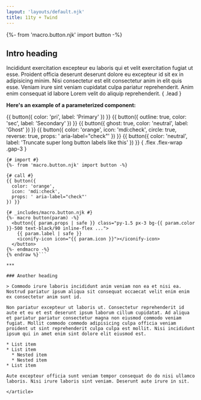 ```yaml
---
layout: 'layouts/default.njk'
title: 11ty + Twind
---
```


{%- from 'macro.button.njk' import button -%}

<article class="prose prose-a:(text-pri-500) prose-headings:(text-wrap-balance) prose-pre:(bg-gray-800 dark:bg-gray-800) mx-auto max-w-4xl">

## Intro heading

Incididunt exercitation excepteur eu laboris qui et velit exercitation fugiat ut esse. Proident officia deserunt deserunt dolore eu excepteur id sit ex in adipisicing minim. Nisi consectetur est elit consectetur anim in elit quis esse. Veniam irure sint veniam cupidatat culpa pariatur reprehenderit. Anim enim consequat id labore Lorem velit do aliquip reprehenderit. { .lead }

**Here's an example of a parameterized component:**

{{ button({
  color: 'pri',
  label: 'Primary'
}) }} {{ button({
  outline: true,
  color: 'sec',
  label: 'Secondary'
}) }} {{ button({
  ghost: true,
  color: 'neutral',
  label: 'Ghost'
}) }} {{ button({
  color: 'orange',
  icon: 'mdi:check',
  circle: true,
  reverse: true,
  props: ' aria-label="check"'
}) }} {{ button({
  color: 'neutral',
  label: 'Truncate super long button labels like this'
}) }} { .flex .flex-wrap .gap-3 }

```twig{% raw %}
{# import #}
{%- from 'macro.button.njk' import button -%}

{# call #}
{{ button({
  color: 'orange',
  icon: 'mdi:check',
  props: ' aria-label="check"'
}) }}

{# _includes/macro.button.njk #}
{%- macro button(param) -%}
  <button{{ param.props | safe }} class="py-1.5 px-3 bg-{{ param.color }}-500 text-black/90 inline-flex ...">
    {{ param.label | safe }}
    <iconify-icon icon="{{ param.icon }}"></iconify-icon>
  </button>
{%- endmacro -%}
{% endraw %}```

***

### Another heading

> Commodo irure laboris incididunt anim veniam non ea et nisi ea. Nostrud pariatur ipsum aliqua sit consequat occaecat velit enim enim ex consectetur anim sunt id.

Non pariatur excepteur ut laboris ut. Consectetur reprehenderit id aute et eu et est deserunt ipsum laborum cillum cupidatat. Ad aliqua et pariatur pariatur consectetur magna non eiusmod commodo veniam fugiat. Mollit commodo commodo adipisicing culpa officia veniam proident ut sint reprehenderit culpa culpa est mollit. Nisi incididunt ipsum qui in amet enim sint dolore elit eiusmod est.

* List item
* List item
  * Nested item
  * Nested item
* List item

Aute excepteur officia sunt veniam tempor consequat do do nisi ullamco laboris. Nisi irure laboris sint veniam. Deserunt aute irure in sit.

</article>